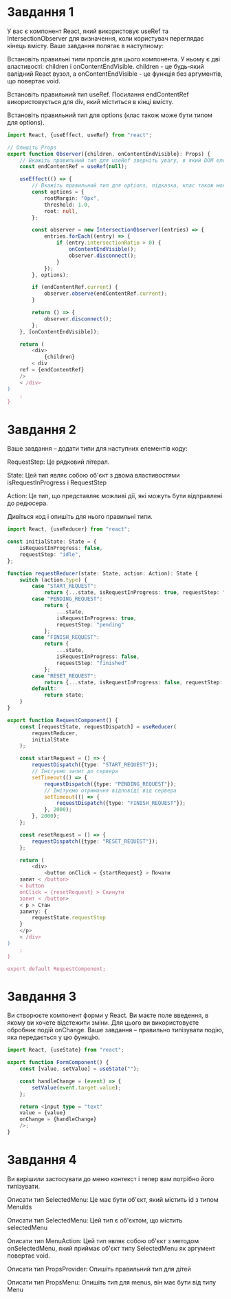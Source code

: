 # Завдання 1

У вас є компонент React, який використовує useRef та IntersectionObserver для
визначення, коли користувач переглядає кінець вмісту. Ваше завдання полягає в
наступному:

Встановіть правильні типи пропсів для цього компонента. У ньому є дві
властивості: children і onContentEndVisible. children - це будь-який валідний
React вузол, а onContentEndVisible - це функція без аргументів, що повертає
void.

Встановіть правильний тип useRef. Посилання endContentRef використовується для
div, який міститься в кінці вмісту.

Встановіть правильний тип для options (клас також може бути типом для options).

```ts
import React, {useEffect, useRef} from "react";

// Опишіть Props
export function Observer({children, onContentEndVisible}: Props) {
    // Вкажіть правильний тип для useRef зверніть увагу, в який DOM елемент ми його передаємо
    const endContentRef = useRef(null);

    useEffect(() => {
        // Вкажіть правильний тип для options, підказка, клас також можна вказувати як тип
        const options = {
            rootMargin: "0px",
            threshold: 1.0,
            root: null,
        };

        const observer = new IntersectionObserver((entries) => {
            entries.forEach((entry) => {
                if (entry.intersectionRatio > 0) {
                    onContentEndVisible();
                    observer.disconnect();
                }
            });
        }, options);

        if (endContentRef.current) {
            observer.observe(endContentRef.current);
        }

        return () => {
            observer.disconnect();
        };
    }, [onContentEndVisible]);

    return (
        <div>
            {children}
        < div
    ref = {endContentRef}
    />
    < /div>
)
    ;
}
```

# Завдання 2

Ваше завдання – додати типи для наступних елементів коду:

RequestStep: Це рядковий літерал.

State: Цей тип являє собою об'єкт з двома властивостями isRequestInProgress і
RequestStep

Action: Це тип, що представляє можливі дії, які можуть бути відправлені до
редюсера.

Дивіться код і опишіть для нього правильні типи.

```ts
import React, {useReducer} from "react";

const initialState: State = {
    isRequestInProgress: false,
    requestStep: "idle",
};

function requestReducer(state: State, action: Action): State {
    switch (action.type) {
        case "START_REQUEST":
            return {...state, isRequestInProgress: true, requestStep: "start"};
        case "PENDING_REQUEST":
            return {
                ...state,
                isRequestInProgress: true,
                requestStep: "pending"
            };
        case "FINISH_REQUEST":
            return {
                ...state,
                isRequestInProgress: false,
                requestStep: "finished"
            };
        case "RESET_REQUEST":
            return {...state, isRequestInProgress: false, requestStep: "idle"};
        default:
            return state;
    }
}

export function RequestComponent() {
    const [requestState, requestDispatch] = useReducer(
        requestReducer,
        initialState
    );

    const startRequest = () => {
        requestDispatch({type: "START_REQUEST"});
        // Імітуємо запит до сервера
        setTimeout(() => {
            requestDispatch({type: "PENDING_REQUEST"});
            // Імітуємо отримання відповіді від сервера
            setTimeout(() => {
                requestDispatch({type: "FINISH_REQUEST"});
            }, 2000);
        }, 2000);
    };

    const resetRequest = () => {
        requestDispatch({type: "RESET_REQUEST"});
    };

    return (
        <div>
            <button onClick = {startRequest} > Почати
    запит < /button>
    < button
    onClick = {resetRequest} > Скинути
    запит < /button>
    < p > Стан
    запиту: {
        requestState.requestStep
    }
    </p>
    < /div>
)
    ;
}

export default RequestComponent;
```

# Завдання 3

Ви створюєте компонент форми у React. Ви маєте поле введення, в якому ви хочете
відстежити зміни. Для цього ви використовуєте обробник подій onChange. Ваше
завдання – правильно типізувати подію, яка передається у цю функцію.

```ts
import React, {useState} from "react";

export function FormComponent() {
    const [value, setValue] = useState("");

    const handleChange = (event) => {
        setValue(event.target.value);
    };

    return <input type = "text"
    value = {value}
    onChange = {handleChange}
    />;
}
```

# Завдання 4

Ви вирішили застосувати до меню контекст і тепер вам потрібно його типізувати.

Описати тип SelectedMenu: Це має бути об'єкт, який містить id з типом MenuIds

Описати тип SelectedMenu: Цей тип є об'єктом, що містить selectedMenu

Описати тип MenuAction: Цей тип являє собою об'єкт з методом onSelectedMenu,
який приймає об'єкт типу SelectedMenu як аргумент повертає void.

Описати тип PropsProvider: Опишіть правильний тип для дітей

Описати тип PropsMenu: Опишіть тип для menus, він має бути від типу Menu
